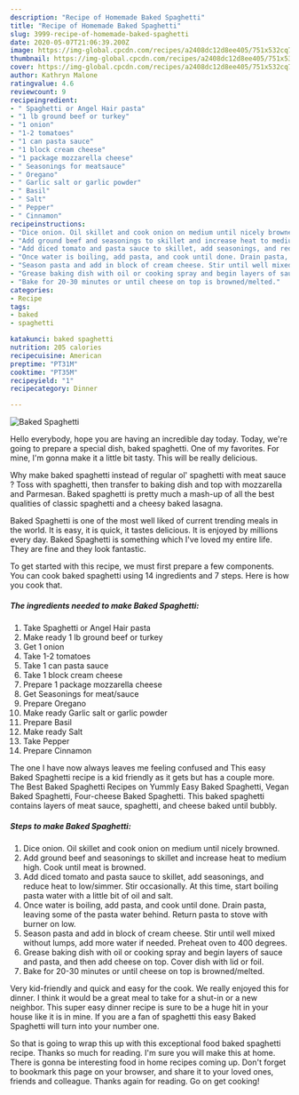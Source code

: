 ```yaml
---
description: "Recipe of Homemade Baked Spaghetti"
title: "Recipe of Homemade Baked Spaghetti"
slug: 3999-recipe-of-homemade-baked-spaghetti
date: 2020-05-07T21:06:39.200Z
image: https://img-global.cpcdn.com/recipes/a2408dc12d8ee405/751x532cq70/baked-spaghetti-recipe-main-photo.jpg
thumbnail: https://img-global.cpcdn.com/recipes/a2408dc12d8ee405/751x532cq70/baked-spaghetti-recipe-main-photo.jpg
cover: https://img-global.cpcdn.com/recipes/a2408dc12d8ee405/751x532cq70/baked-spaghetti-recipe-main-photo.jpg
author: Kathryn Malone
ratingvalue: 4.6
reviewcount: 9
recipeingredient:
- " Spaghetti or Angel Hair pasta"
- "1 lb ground beef or turkey"
- "1 onion"
- "1-2 tomatoes"
- "1 can pasta sauce"
- "1 block cream cheese"
- "1 package mozzarella cheese"
- " Seasonings for meatsauce"
- " Oregano"
- " Garlic salt or garlic powder"
- " Basil"
- " Salt"
- " Pepper"
- " Cinnamon"
recipeinstructions:
- "Dice onion. Oil skillet and cook onion on medium until nicely browned."
- "Add ground beef and seasonings to skillet and increase heat to medium high. Cook until meat is browned."
- "Add diced tomato and pasta sauce to skillet, add seasonings, and reduce heat to low/simmer. Stir occasionally. At this time, start boiling pasta water with a little bit of oil and salt."
- "Once water is boiling, add pasta, and cook until done. Drain pasta, leaving some of the pasta water behind. Return pasta to stove with burner on low."
- "Season pasta and add in block of cream cheese. Stir until well mixed without lumps, add more water if needed. Preheat oven to 400 degrees."
- "Grease baking dish with oil or cooking spray and begin layers of sauce and pasta, and then add cheese on top. Cover dish with lid or foil."
- "Bake for 20-30 minutes or until cheese on top is browned/melted."
categories:
- Recipe
tags:
- baked
- spaghetti

katakunci: baked spaghetti 
nutrition: 205 calories
recipecuisine: American
preptime: "PT31M"
cooktime: "PT35M"
recipeyield: "1"
recipecategory: Dinner

---
```



![Baked Spaghetti](https://img-global.cpcdn.com/recipes/a2408dc12d8ee405/751x532cq70/baked-spaghetti-recipe-main-photo.jpg)

Hello everybody, hope you are having an incredible day today. Today, we're going to prepare a special dish, baked spaghetti. One of my favorites. For mine, I'm gonna make it a little bit tasty. This will be really delicious.

Why make baked spaghetti instead of regular ol&#39; spaghetti with meat sauce ? Toss with spaghetti, then transfer to baking dish and top with mozzarella and Parmesan. Baked spaghetti is pretty much a mash-up of all the best qualities of classic spaghetti and a cheesy baked lasagna.

Baked Spaghetti is one of the most well liked of current trending meals in the world. It is easy, it is quick, it tastes delicious. It is enjoyed by millions every day. Baked Spaghetti is something which I've loved my entire life. They are fine and they look fantastic.


To get started with this recipe, we must first prepare a few components. You can cook baked spaghetti using 14 ingredients and 7 steps. Here is how you cook that.

<!--inarticleads1-->

##### The ingredients needed to make Baked Spaghetti:

1. Take  Spaghetti or Angel Hair pasta
1. Make ready 1 lb ground beef or turkey
1. Get 1 onion
1. Take 1-2 tomatoes
1. Take 1 can pasta sauce
1. Take 1 block cream cheese
1. Prepare 1 package mozzarella cheese
1. Get  Seasonings for meat/sauce
1. Prepare  Oregano
1. Make ready  Garlic salt or garlic powder
1. Prepare  Basil
1. Make ready  Salt
1. Take  Pepper
1. Prepare  Cinnamon


The one I have now always leaves me feeling confused and This easy Baked Spaghetti recipe is a kid friendly as it gets but has a couple more. The Best Baked Spaghetti Recipes on Yummly Easy Baked Spaghetti, Vegan Baked Spaghetti, Four-cheese Baked Spaghetti. This baked spaghetti contains layers of meat sauce, spaghetti, and cheese baked until bubbly. 

<!--inarticleads2-->

##### Steps to make Baked Spaghetti:

1. Dice onion. Oil skillet and cook onion on medium until nicely browned.
1. Add ground beef and seasonings to skillet and increase heat to medium high. Cook until meat is browned.
1. Add diced tomato and pasta sauce to skillet, add seasonings, and reduce heat to low/simmer. Stir occasionally. At this time, start boiling pasta water with a little bit of oil and salt.
1. Once water is boiling, add pasta, and cook until done. Drain pasta, leaving some of the pasta water behind. Return pasta to stove with burner on low.
1. Season pasta and add in block of cream cheese. Stir until well mixed without lumps, add more water if needed. Preheat oven to 400 degrees.
1. Grease baking dish with oil or cooking spray and begin layers of sauce and pasta, and then add cheese on top. Cover dish with lid or foil.
1. Bake for 20-30 minutes or until cheese on top is browned/melted.


Very kid-friendly and quick and easy for the cook. We really enjoyed this for dinner. I think it would be a great meal to take for a shut-in or a new neighbor. This super easy dinner recipe is sure to be a huge hit in your house like it is in mine. If you are a fan of spaghetti this easy Baked Spaghetti will turn into your number one. 

So that is going to wrap this up with this exceptional food baked spaghetti recipe. Thanks so much for reading. I'm sure you will make this at home. There is gonna be interesting food in home recipes coming up. Don't forget to bookmark this page on your browser, and share it to your loved ones, friends and colleague. Thanks again for reading. Go on get cooking!
